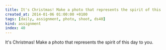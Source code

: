 ```yaml
---
title: It's Christmas! Make a photo that represents the spirit of this day to you.
created_at: 2014-01-06 01:00:00 +0100
tags: [daily, assignment, photo, shoot, ds40]
kind: assignment
index: 40
---
```


It's Christmas! Make a photo that represents the spirit of this day to you.
